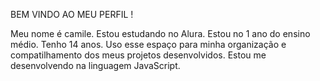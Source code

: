 BEM VINDO AO MEU PERFIL !

Meu nome é camile.
Estou estudando no Alura.
Estou no 1 ano do ensino médio.
Tenho 14 anos.
Uso esse espaço para minha organização e compatilhamento dos meus projetos desenvolvidos.
Estou me desenvolvendo na linguagem JavaScript.
